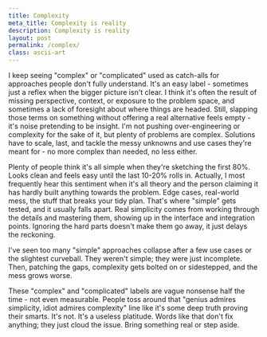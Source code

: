 ```yaml
---
title: Complexity
meta_title: Complexity is reality
description: Complexity is reality
layout: post
permalink: /complex/
class: ascii-art
---
```

I keep seeing "complex" or "complicated" used as catch-alls for approaches
people don't fully understand. It's an easy label - sometimes just a reflex
when the bigger picture isn't clear. I think it's often the result of missing
perspective, context, or exposure to the problem space, and sometimes a lack of
foresight about where things are headed. Still, slapping those terms on
something without offering a real alternative feels empty - it's noise
pretending to be insight. I'm not pushing over-engineering or complexity for
the sake of it, but plenty of problems are complex. Solutions have to scale,
last, and tackle the messy unknowns and use cases they're meant for - no more
complex than needed, no less either.

Plenty of people think it's all simple when they're sketching the first 80%.
Looks clean and feels easy until the last 10-20% rolls in. Actually, I most
frequently hear this sentiment when it's all theory and the person claiming
it has hardly built anything towards the problem.
Edge cases, real-world mess, the stuff that breaks your tidy plan. That's where
"simple" gets tested, and it usually falls apart. Real simplicity comes from
working through the details and mastering them, showing up in the interface and
integration points. Ignoring the hard parts doesn't make them go away, it just
delays the reckoning.

I've seen too many "simple" approaches collapse after a few use cases or the
slightest curveball. They weren't simple; they were just incomplete. Then,
patching the gaps, complexity gets bolted on or sidestepped, and the mess grows
worse.

These "complex" and "complicated" labels are vague nonsense half the time - not
even measurable. People toss around that "genius admires simplicity, idiot
admires complexity" line like it's some deep truth proving their smarts. It's
not. It's a useless platitude. Words like that don't fix anything; they just
cloud the issue. Bring something real or step aside.
